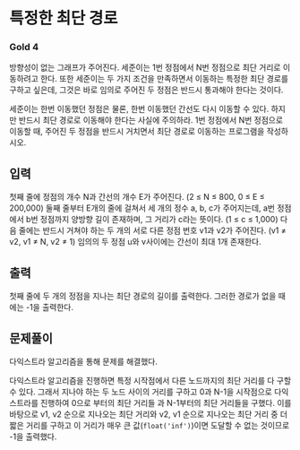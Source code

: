 # 특정한 최단 경로

### Gold 4

방향성이 없는 그래프가 주어진다. 세준이는 1번 정점에서 N번 정점으로 최단 거리로 이동하려고 한다. 또한 세준이는 두 가지 조건을 만족하면서 이동하는 특정한 최단 경로를 구하고 싶은데, 그것은 바로 임의로 주어진 두 정점은 반드시 통과해야 한다는 것이다.

세준이는 한번 이동했던 정점은 물론, 한번 이동했던 간선도 다시 이동할 수 있다. 하지만 반드시 최단 경로로 이동해야 한다는 사실에 주의하라. 1번 정점에서 N번 정점으로 이동할 때, 주어진 두 정점을 반드시 거치면서 최단 경로로 이동하는 프로그램을 작성하시오.

## 입력
첫째 줄에 정점의 개수 N과 간선의 개수 E가 주어진다. (2 ≤ N ≤ 800, 0 ≤ E ≤ 200,000) 둘째 줄부터 E개의 줄에 걸쳐서 세 개의 정수 a, b, c가 주어지는데, a번 정점에서 b번 정점까지 양방향 길이 존재하며, 그 거리가 c라는 뜻이다. (1 ≤ c ≤ 1,000) 다음 줄에는 반드시 거쳐야 하는 두 개의 서로 다른 정점 번호 v1과 v2가 주어진다. (v1 ≠ v2, v1 ≠ N, v2 ≠ 1) 임의의 두 정점 u와 v사이에는 간선이 최대 1개 존재한다.

## 출력
첫째 줄에 두 개의 정점을 지나는 최단 경로의 길이를 출력한다. 그러한 경로가 없을 때에는 -1을 출력한다.

## 문제풀이
다익스트라 알고리즘을 통해 문제를 해결했다.

다익스트라 알고리즘을 진행하면 특정 시작점에서 다른 노드까지의 최단 거리를 다 구할 수 있다. 그래서 지나야 하는 두 노드 사이의 거리를 구하고 0과 N-1을 시작점으로 다익스트라를 진행하여 0으로 부터의 최단 거리들 과 N-1부터의 최단 거리들을 구했다. 이를 바탕으로 v1, v2 순으로 지나오는 최단 거리와 v2, v1 순으로 지나오는 최단 거리 중 더 짧은 거리를 구하고 이 거리가 매우 큰 값(`float('inf')`)이면 도달할 수 없는 것이므로 -1을 출력했다.